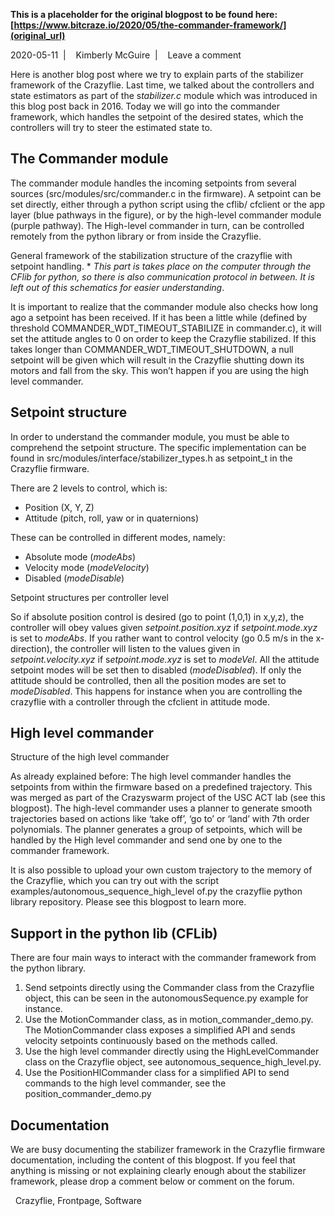 **This is a placeholder for the original blogpost to be found here: [https://www.bitcraze.io/2020/05/the-commander-framework/](original_url)**

2020-05-11 
 | 
 
Kimberly McGuire 
 | 
 
Leave a comment

Here is another blog post where we try to explain parts of the stabilizer framework of the Crazyflie. Last time, we talked about the controllers and state estimators as part of the s*tabilizer.c* module which was introduced in this blog post back in 2016. Today we will go into the commander framework, which handles the setpoint of the desired states, which the controllers will try to steer the estimated state to.

The Commander module
--------------------

The commander module handles the incoming setpoints from several sources (src/modules/src/commander.c in the firmware). A setpoint can be set directly, either through a python script using the cflib/ cfclient or the app layer (blue pathways in the figure), or by the high-level commander module (purple pathway). The High-level commander in turn, can be controlled remotely from the python library or from inside the Crazyflie.

General framework of the stabilization structure of the crazyflie with setpoint handling. \* *This part is takes place on the computer through the CFlib for python, so there is also communication protocol in between. It is left out of this schematics for easier understanding*.

It is important to realize that the commander module also checks how long ago a setpoint has been received. If it has been a little while (defined by threshold COMMANDER\_WDT\_TIMEOUT\_STABILIZE in commander.c), it will set the attitude angles to 0 on order to keep the Crazyflie stabilized. If this takes longer than COMMANDER\_WDT\_TIMEOUT\_SHUTDOWN, a null setpoint will be given which will result in the Crazyflie shutting down its motors and fall from the sky. This won’t happen if you are using the high level commander.

Setpoint structure
------------------

In order to understand the commander module, you must be able to comprehend the setpoint structure. The specific implementation can be found in src/modules/interface/stabilizer\_types.h as setpoint\_t in the Crazyflie firmware.

There are 2 levels to control, which is:

* Position (X, Y, Z)
* Attitude (pitch, roll, yaw or in quaternions)

These can be controlled in different modes, namely:

* Absolute mode (*modeAbs*)
* Velocity mode (*modeVelocity*)
* Disabled (*modeDisable*)

Setpoint structures per controller level

So if absolute position control is desired (go to point (1,0,1) in x,y,z), the controller will obey values given *setpoint.position.xyz* if *setpoint.mode.xyz* is set to *modeAbs*. If you rather want to control velocity (go 0.5 m/s in the x-direction), the controller will listen to the values given in *setpoint.velocity.xyz* if s*etpoint.mode.xyz* is set to *modeVel*. All the attitude setpoint modes will be set then to disabled (*modeDisabled*). If only the attitude should be controlled, then all the position modes are set to *modeDisabled*. This happens for instance when you are controlling the crazyflie with a controller through the cfclient in attitude mode.

High level commander
--------------------

Structure of the high level commander

As already explained before: The high level commander handles the setpoints from within the firmware based on a predefined trajectory. This was merged as part of the Crazyswarm project of the USC ACT lab (see this blogpost). The high-level commander uses a planner to generate smooth trajectories based on actions like ‘take off’, ‘go to’ or ‘land’ with 7th order polynomials. The planner generates a group of setpoints, which will be handled by the High level commander and send one by one to the commander framework.

It is also possible to upload your own custom trajectory to the memory of the Crazyflie, which you can try out with the script examples/autonomous\_sequence\_high\_level of.py the crazyflie python library repository. Please see this blogpost to learn more.

Support in the python lib (CFLib)
---------------------------------

There are four main ways to interact with the commander framework from the python library.

1. Send setpoints directly using the Commander class from the Crazyflie object, this can be seen in the autonomousSequence.py example for instance.
2. Use the MotionCommander class, as in motion\_commander\_demo.py. The MotionCommander class exposes a simplified API and sends velocity setpoints continuously based on the methods called.
3. Use the high level commander directly using the HighLevelCommander class on the Crazyflie object, see autonomous\_sequence\_high\_level.py.
4. Use the PositionHlCommander class for a simplified API to send commands to the high level commander, see the position\_commander\_demo.py

Documentation
-------------

We are busy documenting the stabilizer framework in the Crazyflie firmware documentation, including the content of this blogpost. If you feel that anything is missing or not explaining clearly enough about the stabilizer framework, please drop a comment below or comment on the forum.

 
Crazyflie, Frontpage, Software